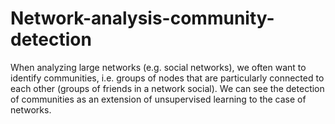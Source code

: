 # Network-analysis-community-detection

When analyzing large networks (e.g. social networks), we often want to identify communities, i.e. groups of nodes that are particularly connected to each other (groups of friends in a network social). We can see the detection of communities as an extension of unsupervised learning to the case of networks.
